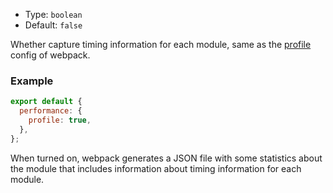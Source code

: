 - Type: `boolean`
- Default: `false`

Whether capture timing information for each module, same as the [profile](https://webpack.js.org/configuration/other-options/#profile) config of webpack.

### Example

```js
export default {
  performance: {
    profile: true,
  },
};
```

When turned on, webpack generates a JSON file with some statistics about the module that includes information about timing information for each module.
